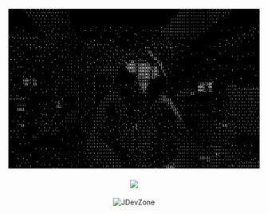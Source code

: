 <p align="center"> <img align="center" alt="GIF" src="https://github.com/JDevZone/JDevZone/blob/main/binary.gif?raw=true" width="600" height="320" /> </p>

###    <p align="center">![](https://profile-counter.glitch.me/JDevZone.JDevZone/count.svg) </p>

 
<p align="center"> <img src="https://github-readme-stats.vercel.app/api?username=JDevZone&show_icons=true&theme=gotham" alt="JDevZone" />


<!--
**JDevZone/JDevZone** is a ✨ _special_ ✨ repository because its `README.md` (this file) appears on your GitHub profile.

Here are some ideas to get you started:

- 🔭 I’m currently working on ...
- 🌱 I’m currently learning ...
- 👯 I’m looking to collaborate on ...
- 🤔 I’m looking for help with ...
- 💬 Ask me about ...
- 📫 How to reach me: ...
- 😄 Pronouns: ...
- ⚡ Fun fact: ...
-->
